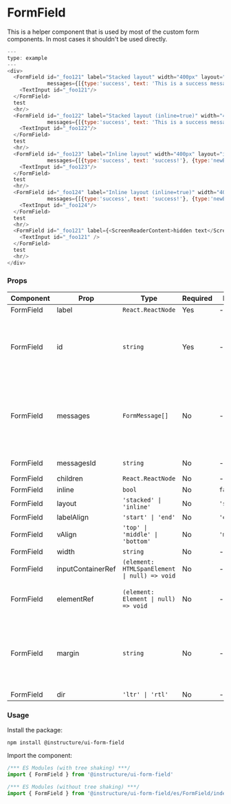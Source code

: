 # FormField


This is a helper component that is used by most of the custom form
components. In most cases it shouldn't be used directly.

```js
---
type: example
---
<div>
  <FormField id="_foo121" label="Stacked layout" width="400px" layout="stacked"
             messages={[{type:'success', text: 'This is a success message'}, {type:'newError', text: 'An error message. It will wrap if the text is longer than the width of the container.'}]}>
    <TextInput id="_foo121"/>
  </FormField>
  test
  <hr/>
  <FormField id="_foo122" label="Stacked layout (inline=true)" width="400px" layout="stacked" inline
             messages={[{type:'success', text: 'This is a success message'}, {type:'newError', text: 'An error message. It will wrap if the text is longer than the width of the container.'}]}>
    <TextInput id="_foo122"/>
  </FormField>
  test
  <hr/>
  <FormField id="_foo123" label="Inline layout" width="400px" layout="inline"
             messages={[{type:'success', text: 'success!'}, {type:'newError', text: 'An error message. It will wrap if the text is longer than the width of the container.'}]}>
    <TextInput id="_foo123"/>
  </FormField>
  test
  <hr/>
  <FormField id="_foo124" label="Inline layout (inline=true)" width="400px" layout="inline" inline
             messages={[{type:'success', text: 'success!'}, {type:'newError', text: 'An error message. It will wrap if the text is longer than the width of the container.'}]}>
    <TextInput id="_foo124"/>
  </FormField>
  test
  <hr/>
  <FormField id="_foo121" label={<ScreenReaderContent>hidden text</ScreenReaderContent>} width="400px" layout="stacked">
    <TextInput id="_foo121" />
  </FormField>
  test
  <hr/>
</div>
```


### Props

| Component | Prop | Type | Required | Default | Description |
|-----------|------|------|----------|---------|-------------|
| FormField | label | `React.ReactNode` | Yes | - |  |
| FormField | id | `string` | Yes | - | the id of the input (to link it to its label for a11y). Applied as the `for` HTML prop on the label. |
| FormField | messages | `FormMessage[]` | No | - | Array of objects with shape: `{ text: React.ReactNode, type: One of: ['newError', 'error', 'hint', 'success', 'screenreader-only'] }` |
| FormField | messagesId | `string` | No | - | id for the form field messages |
| FormField | children | `React.ReactNode` | No | - |  |
| FormField | inline | `bool` | No | `false` |  |
| FormField | layout | `'stacked' \| 'inline'` | No | `'stacked'` |  |
| FormField | labelAlign | `'start' \| 'end'` | No | `'end'` |  |
| FormField | vAlign | `'top' \| 'middle' \| 'bottom'` | No | `'middle'` |  |
| FormField | width | `string` | No | - |  |
| FormField | inputContainerRef | `(element: HTMLSpanElement \| null) => void` | No | - |  |
| FormField | elementRef | `(element: Element \| null) => void` | No | - | provides a reference to the underlying html root element |
| FormField | margin | `string` | No | - | Margin around the component. Accepts a `Spacing` token. See token values and example usage in [this guide](https://instructure.design/#layout-spacing). |
| FormField | dir | `'ltr' \| 'rtl'` | No | - |  |

### Usage

Install the package:

```shell
npm install @instructure/ui-form-field
```

Import the component:

```javascript
/*** ES Modules (with tree shaking) ***/
import { FormField } from '@instructure/ui-form-field'

/*** ES Modules (without tree shaking) ***/
import { FormField } from '@instructure/ui-form-field/es/FormField/index'
```

